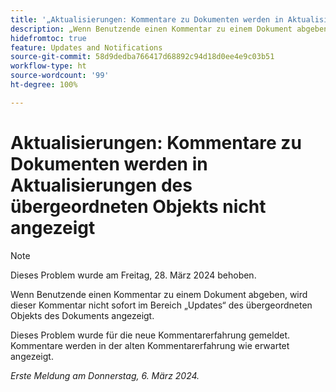 ```yaml
---
title: '„Aktualisierungen: Kommentare zu Dokumenten werden in Aktualisierungen des übergeordneten Objekts nicht angezeigt“'
description: „Wenn Benutzende einen Kommentar zu einem Dokument abgeben, wird dieser Kommentar nicht sofort im Bereich „Updates“ des übergeordneten Objekts des Dokuments angezeigt.“
hidefromtoc: true
feature: Updates and Notifications
source-git-commit: 58d9dedba766417d68892c94d18d0ee4e9c03b51
workflow-type: ht
source-wordcount: '99'
ht-degree: 100%

---
```



# Aktualisierungen: Kommentare zu Dokumenten werden in Aktualisierungen des übergeordneten Objekts nicht angezeigt

>[!NOTE]
>
>Dieses Problem wurde am Freitag, 28. März 2024 behoben.

<!--WF, WFP-->

Wenn Benutzende einen Kommentar zu einem Dokument abgeben, wird dieser Kommentar nicht sofort im Bereich „Updates“ des übergeordneten Objekts des Dokuments angezeigt.

Dieses Problem wurde für die neue Kommentarerfahrung gemeldet. Kommentare werden in der alten Kommentarerfahrung wie erwartet angezeigt.

_Erste Meldung am Donnerstag, 6. März 2024._
